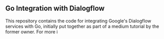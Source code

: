 ## Go Integration with Dialogflow
This repository contains the code for integrating Google's Dialogflow services with Go, initially put together as part of a medium tutorial by the former owner. For more i
